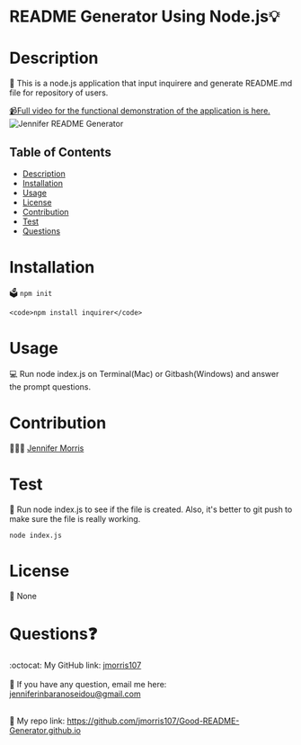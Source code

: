 # README Generator Using Node.js💡
  
  
  
  # Description
  📝 
  This is a node.js application that input inquirere and generate README.md file for repository of users. 

  <a href="https://youtu.be/-Ppu15HnsMo">📹Full video for the functional demonstration of the application is here.</a>
  <a><img src="./src/jennifer.readme.gif" alt="Jennifer README Generator" style="max-width:100%;"></a>

  ## Table of Contents
  - [Description](#description)
  - [Installation](#installation)
  - [Usage](#usage)
  - [License](#license)
  - [Contribution](#contribution)
  - [Test](#test)
  - [Questions](#questions)

  # Installation
  🗳 
    <code>npm init</code>

    <code>npm install inquirer</code>

  # Usage
  💻 
    Run node index.js on Terminal(Mac) or Gitbash(Windows) and answer the prompt questions.
  # Contribution
  👩🏻‍💻 
   <a href="https://github.com/jmorris107">Jennifer Morris</a>
  # Test
  🧩
  Run node index.js to see if the file is created. Also, it's better to git push to make sure the file is really working.

<code>node index.js</code>

  # License
  🚀
  None

  # Questions❓
  :octocat: My GitHub link: [jmorris107](https://github.com/jmorris107)<br />
  <br />
   📩 If you have any question, email me here: jenniferinbaranoseidou@gmail.com<br /><br />

 📠 My repo link: https://github.com/jmorris107/Good-README-Generator.github.io</li>
 
